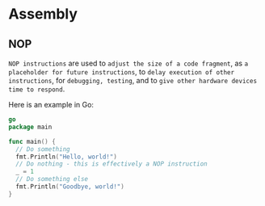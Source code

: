  

# Assembly

## NOP

`NOP instructions` are used to `adjust the size of a code fragment`, as `a placeholder for future instructions`, to `delay execution of other instructions`, for `debugging, testing`, and to `give other hardware devices time to respond`.

Here is an example in Go:

```go
go
package main

func main() {
  // Do something
  fmt.Println("Hello, world!")
  // Do nothing - this is effectively a NOP instruction
  _ = 1  
  // Do something else
  fmt.Println("Goodbye, world!")
}
```

